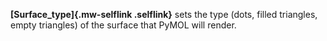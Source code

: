 **[Surface_type]{.mw-selflink .selflink}** sets the type (dots, filled
triangles, empty triangles) of the surface that PyMOL will render.
